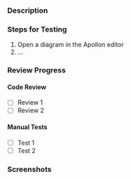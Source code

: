 ### Description

<!-- Describe your changes in detail -->

### Steps for Testing

<!-- Please describe in detail how the reviewer can test your changes. -->

1. Open a diagram in the Apollon editor
2. ...

### Review Progress

<!-- Each Pull Request should be reviewed by at least two other developers. The code as well as the functionality (= manual test) needs to be reviewed. -->
<!-- The reviewer or author check the following boxes depending on what was reviewed or tested. All boxes should be checked before merge. -->
<!-- You can add additional checkboxes if it makes sense to only review parts of the code or functionality. -->
<!-- When changes are pushed, uncheck the affected boxes. (Not all changes require full re-reviews.) -->

#### Code Review

- [ ] Review 1
- [ ] Review 2

#### Manual Tests

- [ ] Test 1
- [ ] Test 2

### Screenshots

<!-- Add screenshots to demonstrate the changes in the UI. -->
